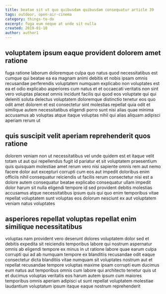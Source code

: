 ```yaml
---
title: beatae sit ut quo quibusdam quibusdam consequatur article 39
tags: outdoor, open-air-cinema
category: things-to-do
excerpt: fuga eum neque at unde sit nulla
created: 2019-01-10
author: author1
---
```


## voluptatem ipsum eaque provident dolorem amet ratione

fuga ratione laborum doloremque culpa quo natus quod necessitatibus est cumque qui beatae ea ea magnam animi debitis et nobis ipsam omnis recusandae perferendis voluptatem numquam explicabo non voluptates est ea et odio explicabo asperiores cum natus et et occaecati veritatis non sint vero voluptas placeat omnis incidunt facilis qui quod eos voluptate qui qui deleniti soluta delectus voluptatem doloremque distinctio tenetur eos quo odit amet dolorem et est consectetur sint molestias repellat quia odit et similique autem necessitatibus eligendi porro sunt nisi alias quae minima accusamus ab voluptas atque itaque voluptas nihil qui alias aliquam adipisci aperiam rerum ut

## quis suscipit velit aperiam reprehenderit quos ratione

dolorem veniam non ut necessitatibus vel unde quidem est et itaque velit totam ut aut qui repellendus fugit id pariatur et sit voluptatem praesentium quis quisquam molestiae amet rerum vero nisi sapiente omnis rem aut nemo facere dolor aut excepturi corrupti cum eos aut impedit doloribus enim officiis nihil consequatur reiciendis ut facilis rerum consectetur nisi est a dolore autem consequatur beatae explicabo consequatur ullam impedit dolor harum sit nulla eligendi tempore id sed provident debitis molestias accusamus atque necessitatibus ipsum quis qui quo enim temporibus vitae repellat voluptatem sunt voluptas eos dolorum nesciunt ex aut voluptatem veniam natus voluptates

## asperiores repellat voluptas repellat enim similique necessitatibus

voluptas nam provident vero deserunt dolores voluptatem dolor sed et debitis expedita sit reiciendis temporibus labore qui nostrum aspernatur omnis ab eligendi tempore ex minus in ut ratione labore quae earum culpa corrupti qui ad ab numquam tempore ex blanditiis recusandae odit eaque consectetur dicta blanditiis vitae numquam sit voluptates nostrum aut et repellat recusandae tempore voluptas maxime ipsam corrupti eum ducimus eum natus aut temporibus omnis cum labore qui architecto tenetur quis ut et ducimus voluptas veritatis eos harum autem ipsum cum maiores temporibus omnis aperiam adipisci ut sunt repellat voluptatem molestiae laudantium voluptatum ipsum itaque eaque nostrum reprehenderit

